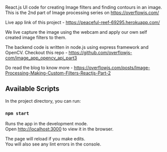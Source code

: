 React.js UI code for creating Image filters and finding contours in an image. This is the 2nd part of Image processing series on https://overflowjs.com/

Live app link of this project - https://peaceful-reef-69295.herokuapp.com/

We live capture the image using the webcam and apply our own self created image filters to them. 

The backend code is written in node.js using express framework and OpenCV. 
Checkout this repo - https://github.com/overflowjs-com/image_app_opencv_api_part3

Do read the blog to know more - https://overflowjs.com/posts/Image-Processing-Making-Custom-Filters-Reactjs-Part-2

## Available Scripts

In the project directory, you can run:

### `npm start`

Runs the app in the development mode.<br>
Open [http://localhost:3000](http://localhost:3000) to view it in the browser.

The page will reload if you make edits.<br>
You will also see any lint errors in the console.
